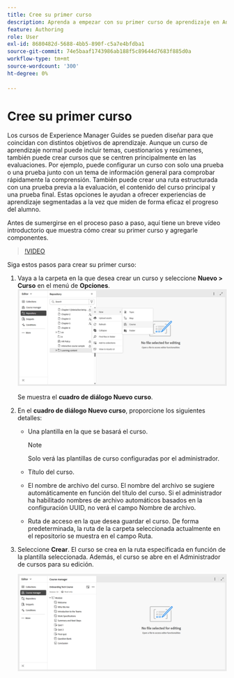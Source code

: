 ```yaml
---
title: Cree su primer curso
description: Aprenda a empezar con su primer curso de aprendizaje en Adobe Experience Manager Guides.
feature: Authoring
role: User
exl-id: 8680482d-5688-4bb5-890f-c5a7e4bfdba1
source-git-commit: 74e5baaf1743986ab188f5c89644d7683f885d0a
workflow-type: tm+mt
source-wordcount: '300'
ht-degree: 0%

---
```


# Cree su primer curso

Los cursos de Experience Manager Guides se pueden diseñar para que coincidan con distintos objetivos de aprendizaje. Aunque un curso de aprendizaje normal puede incluir temas, cuestionarios y resúmenes, también puede crear cursos que se centren principalmente en las evaluaciones. Por ejemplo, puede configurar un curso con solo una prueba o una prueba junto con un tema de información general para comprobar rápidamente la comprensión. También puede crear una ruta estructurada con una prueba previa a la evaluación, el contenido del curso principal y una prueba final. Estas opciones le ayudan a ofrecer experiencias de aprendizaje segmentadas a la vez que miden de forma eficaz el progreso del alumno.

Antes de sumergirse en el proceso paso a paso, aquí tiene un breve vídeo introductorio que muestra cómo crear su primer curso y agregarle componentes.

>[!VIDEO](https://video.tv.adobe.com/v/3469537/aem-guides-learning-content?quality=12&learn=on)


Siga estos pasos para crear su primer curso:

1. Vaya a la carpeta en la que desea crear un curso y seleccione **Nuevo > Curso** en el menú de **Opciones**.
   ![](assets/create-new-course.png)

   Se muestra el **cuadro de diálogo Nuevo curso**.
2. En el **cuadro de diálogo Nuevo curso**, proporcione los siguientes detalles:
   - Una plantilla en la que se basará el curso.

     >[!NOTE]
     >
     > Solo verá las plantillas de curso configuradas por el administrador.

   - Título del curso.
   - El nombre de archivo del curso. El nombre del archivo se sugiere automáticamente en función del título del curso. Si el administrador ha habilitado nombres de archivo automáticos basados en la configuración UUID, no verá el campo Nombre de archivo.
   - Ruta de acceso en la que desea guardar el curso. De forma predeterminada, la ruta de la carpeta seleccionada actualmente en el repositorio se muestra en el campo Ruta.
3. Seleccione **Crear**.
El curso se crea en la ruta especificada en función de la plantilla seleccionada. Además, el curso se abre en el Administrador de cursos para su edición.

   ![](assets/course-manager-read-only-mode.png)
